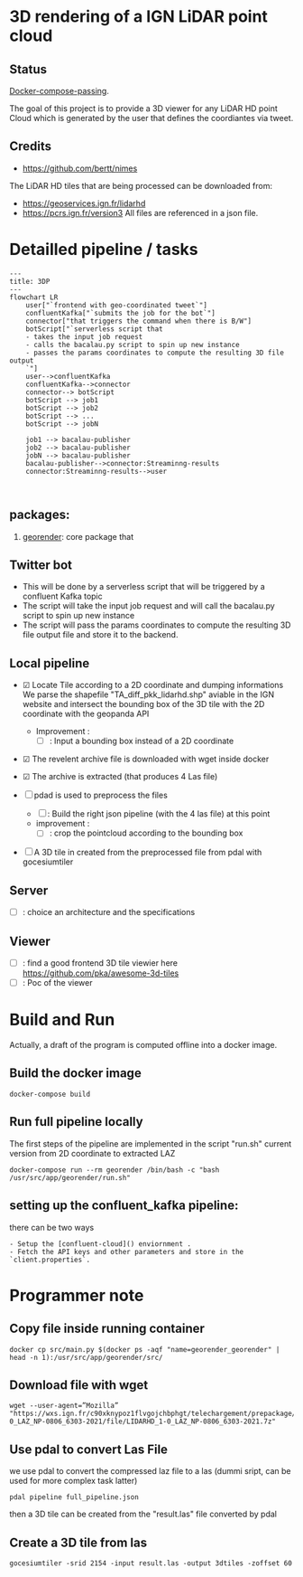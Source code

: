 # 3D rendering of a IGN LiDAR point cloud

## Status

[Docker-compose-passing](https://github.com/The-Extra-Project/lidarhdpip/actions/workflows/test-docker-build.yml/badge.svg).



The goal of this project is to provide a 3D viewer for any LiDAR HD point Cloud which is generated by the user that defines the coordiantes via tweet.

## Credits 
- https://github.com/bertt/nimes

The LiDAR HD tiles that are being processed can be downloaded from:
- https://geoservices.ign.fr/lidarhd
- https://pcrs.ign.fr/version3
All files are referenced in a json file.

# Detailled pipeline / tasks

```mermaid
---
title: 3DP
---
flowchart LR
    user["`frontend with geo-coordinated tweet`"]
    confluentKafka["`submits the job for the bot`"]
    connector["that triggers the command when there is B/W"]
    botScript["`serverless script that
    - takes the input job request
    - calls the bacalau.py script to spin up new instance
    - passes the params coordinates to compute the resulting 3D file output
    `"]
    user-->confluentKafka
    confluentKafka-->connector
    connector--> botScript
    botScript --> job1
    botScript --> job2
    botScript --> ...
    botScript --> jobN

    job1 --> bacalau-publisher
    job2 --> bacalau-publisher
    jobN --> bacalau-publisher
    bacalau-publisher-->connector:Streaminng-results
    connector:Streaminng-results-->user



```

## packages:

1. [georender](./georender/): core package that 



## Twitter bot
-  This will be done by a serverless script that will be triggered by a confluent Kafka topic
-  The script will take the input job request and will call the bacalau.py script to spin up new instance
-  The script will pass the params coordinates to compute the resulting 3D file output file and store it to the backend.

## Local pipeline
- ☑ Locate Tile according to a 2D coordinate and dumping informations 
  We parse the shapefile "TA_diff_pkk_lidarhd.shp" aviable in the IGN website and intersect the 
  bounding box of the 3D tile with the 2D coordinate with the geopanda API
  - Improvement  :
      - ☐ : Input a bounding box instead of a 2D coordinate
	  
- ☑ The revelent archive file is downloaded with wget inside docker
- ☑ The archive is extracted (that produces 4 Las file)

- ☐ pdad is used to preprocess the files
    - ☐ : Build the right json pipeline (with the 4 las file) at this point
	- improvement : 
		- ☐ : crop the pointcloud according to the bounding box
- ☐ A 3D tile in created from the preprocessed file from pdal with gocesiumtiler
## Server
- ☐ : choice an architecture and the specifications

## Viewer
- ☐ : find a good frontend 3D tile viewier here https://github.com/pka/awesome-3d-tiles
- ☐ : Poc of the viewer




# Build and Run
Actually, a draft of the program is computed offline into a docker image.
## Build the docker image

```console
docker-compose build
```
## Run full pipeline locally
The first steps of the pipeline are implemented in the script "run.sh"
current version from 2D coordinate to extracted LAZ
```console
docker-compose run --rm georender /bin/bash -c "bash /usr/src/app/georender/run.sh"
```

## setting up the confluent_kafka pipeline:
there can be two ways

    - Setup the [confluent-cloud]() enviornment .
    - Fetch the API keys and other parameters and store in the `client.properties`.
# Programmer note
## Copy file inside running container
```console
docker cp src/main.py $(docker ps -aqf "name=georender_georender" | head -n 1):/usr/src/app/georender/src/
```
## Download file with wget
```console
wget --user-agent=”Mozilla” "https://wxs.ign.fr/c90xknypoz1flvgojchbphgt/telechargement/prepackage/LIDARHD_PACK_NP_2021\$LIDARHD_1-0_LAZ_NP-0806_6303-2021/file/LIDARHD_1-0_LAZ_NP-0806_6303-2021.7z"
```
## Use pdal to convert Las File
we use pdal to convert the compressed laz file to a las (dummi sript, can be used for more complex task latter)
```console
pdal pipeline full_pipeline.json
```
then a 3D tile can be created from the "result.las" file converted by pdal
## Create a 3D tile from las
```console
gocesiumtiler -srid 2154 -input result.las -output 3dtiles -zoffset 60
```
